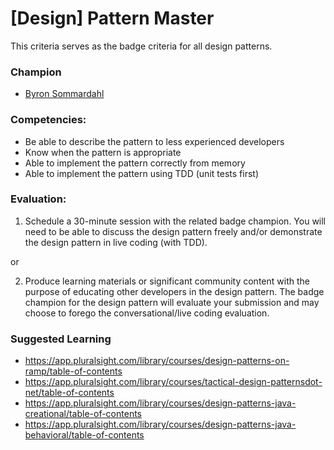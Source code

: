 # [Design] Pattern Master

This criteria serves as the badge criteria for all design patterns.

### Champion

- [Byron Sommardahl](mailto:byron@acklenavenue.com)

### Competencies:

- Be able to describe the pattern to less experienced developers
- Know when the pattern is appropriate
- Able to implement the pattern correctly from memory
- Able to implement the pattern using TDD (unit tests first)

### Evaluation:

1. Schedule a 30-minute session with the related badge champion. You will need to be able to discuss the design pattern freely and/or demonstrate the design pattern in live coding (with TDD).

or

2. Produce learning materials or significant community content with the purpose of educating other developers in the design pattern. The badge champion for the design pattern will evaluate your submission and may choose to forego the conversational/live coding evaluation.

### Suggested Learning

- https://app.pluralsight.com/library/courses/design-patterns-on-ramp/table-of-contents
- https://app.pluralsight.com/library/courses/tactical-design-patternsdot-net/table-of-contents
- https://app.pluralsight.com/library/courses/design-patterns-java-creational/table-of-contents
- https://app.pluralsight.com/library/courses/design-patterns-java-behavioral/table-of-contents
